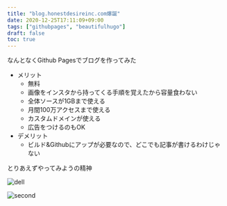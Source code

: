 ```yaml
---
title: "blog.honestdesireinc.com爆誕"
date: 2020-12-25T17:11:09+09:00
tags: ["githubpages", "beautifulhugo"]
draft: false
toc: true
---
```


なんとなくGithub Pagesでブログを作ってみた

<!--more-->


- メリット
  - 無料
  - 画像をインスタから持ってくる手順を覚えたから容量食わない
  - 全体ソースが1GBまで使える
  - 月間100万アクセスまで使える
  - カスタムドメインが使える
  - 広告をつけるのもOK
- デメリット
  - ビルド&Githubにアップが必要なので、どこでも記事が書けるわけじゃない

とりあえずやってみようの精神




![dell](https://scontent-lax3-2.cdninstagram.com/v/t51.2885-15/e35/s1080x1080/130211672_743560009587439_4515971491348063501_n.jpg?_nc_ht=scontent-lax3-2.cdninstagram.com&_nc_cat=107&_nc_ohc=Eh4WSBCVu-YAX9es8M9&tp=1&oh=c2239dcede266efb5bbfd0c0faf5bf8c&oe=600F5F9E)

![second](https://scontent-nrt1-1.cdninstagram.com/v/t51.2885-15/e35/129761545_1272499239783434_6877526869706709404_n.jpg?_nc_ht=scontent-nrt1-1.cdninstagram.com&_nc_cat=102&_nc_ohc=VMgjehlFnI4AX93IY7L&tp=1&oh=c92b289c2d5c4858143e6c075538b5f9&oe=60114939)
